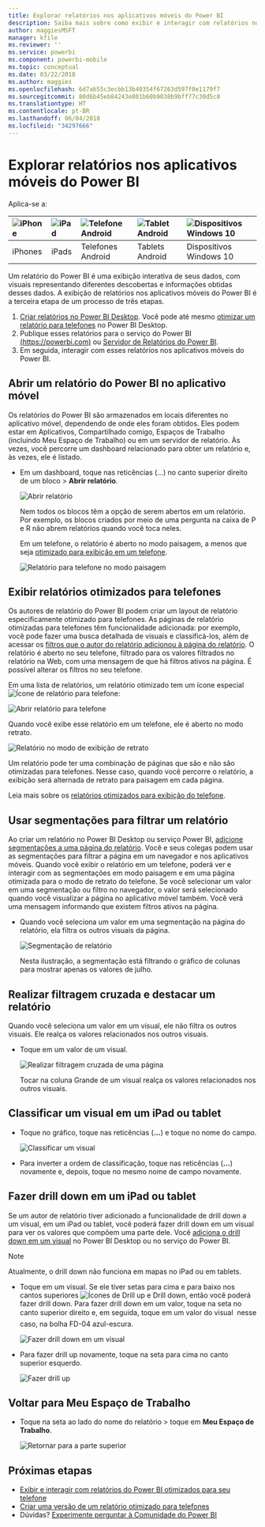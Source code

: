 ```yaml
---
title: Explorar relatórios nos aplicativos móveis do Power BI
description: Saiba mais sobre como exibir e interagir com relatórios nos aplicativos móveis do Power BI no telefone ou tablet. Você cria relatórios no serviço do Power BI ou Power BI Desktop e interage com eles nos aplicativos móveis.
author: maggiesMSFT
manager: kfile
ms.reviewer: ''
ms.service: powerbi
ms.component: powerbi-mobile
ms.topic: conceptual
ms.date: 03/22/2018
ms.author: maggies
ms.openlocfilehash: 6d7ab55c3ecbb13b40354f67263d597f0e1179f7
ms.sourcegitcommit: 80d6b45eb84243e801b60b9038b9bff77c30d5c8
ms.translationtype: HT
ms.contentlocale: pt-BR
ms.lasthandoff: 06/04/2018
ms.locfileid: "34297666"
---
```

# <a name="explore-reports-in-the-power-bi-mobile-apps"></a>Explorar relatórios nos aplicativos móveis do Power BI
Aplica-se a:

| ![iPhone](media/mobile-reports-in-the-mobile-apps/ios-logo-40-px.png) | ![iPad](media/mobile-reports-in-the-mobile-apps/ios-logo-40-px.png) | ![Telefone Android](media/mobile-reports-in-the-mobile-apps/android-logo-40-px.png) | ![Tablet Android](media/mobile-reports-in-the-mobile-apps/android-logo-40-px.png) | ![Dispositivos Windows 10](media/mobile-reports-in-the-mobile-apps/win-10-logo-40-px.png) |
|:--- |:--- |:--- |:--- |:--- |
| iPhones |iPads |Telefones Android |Tablets Android |Dispositivos Windows 10 |

Um relatório do Power BI é uma exibição interativa de seus dados, com visuais representando diferentes descobertas e informações obtidas desses dados. A exibição de relatórios nos aplicativos móveis do Power BI é a terceira etapa de um processo de três etapas.

1. [Criar relatórios no Power BI Desktop](desktop-report-view.md). Você pode até mesmo [otimizar um relatório para telefones](mobile-apps-view-phone-report.md) no Power BI Desktop. 
2. Publique esses relatórios para o serviço do Power BI [(https://powerbi.com)](https://powerbi.com) ou [Servidor de Relatórios do Power BI](report-server/get-started.md).  
3. Em seguida, interagir com esses relatórios nos aplicativos móveis do Power BI.

## <a name="open-a-power-bi-report-in-the-mobile-app"></a>Abrir um relatório do Power BI no aplicativo móvel
Os relatórios do Power BI são armazenados em locais diferentes no aplicativo móvel, dependendo de onde eles foram obtidos. Eles podem estar em Aplicativos, Compartilhado comigo, Espaços de Trabalho (incluindo Meu Espaço de Trabalho) ou em um servidor de relatório. Às vezes, você percorre um dashboard relacionado para obter um relatório e, às vezes, ele é listado.

* Em um dashboard, toque nas reticências (...) no canto superior direito de um bloco > **Abrir relatório**.
  
  ![Abrir relatório](media/mobile-reports-in-the-mobile-apps/power-bi-android-open-report-tile.png)
  
  Nem todos os blocos têm a opção de serem abertos em um relatório. Por exemplo, os blocos criados por meio de uma pergunta na caixa de P e R não abrem relatórios quando você toca neles. 
  
  Em um telefone, o relatório é aberto no modo paisagem, a menos que seja [otimizado para exibição em um telefone](mobile-reports-in-the-mobile-apps.md#view-reports-optimized-for-phones).
  
  ![Relatório para telefone no modo paisagem](media/mobile-reports-in-the-mobile-apps/power-bi-iphone-report-landscape.png)

## <a name="view-reports-optimized-for-phones"></a>Exibir relatórios otimizados para telefones
Os autores de relatório do Power BI podem criar um layout de relatório especificamente otimizado para telefones. As páginas de relatório otimizadas para telefones têm funcionalidade adicionada: por exemplo, você pode fazer uma busca detalhada de visuais e classificá-los, além de acessar os [filtros que o autor do relatório adicionou à página do relatório](mobile-apps-view-phone-report.md#filter-the-report-page-on-a-phone). O relatório é aberto no seu telefone, filtrado para os valores filtrados no relatório na Web, com uma mensagem de que há filtros ativos na página. É possível alterar os filtros no seu telefone.

Em uma lista de relatórios, um relatório otimizado tem um ícone especial ![Ícone de relatório para telefone](media/mobile-reports-in-the-mobile-apps/power-bi-phone-report-icon.png):

![Abrir relatório para telefone](media/mobile-reports-in-the-mobile-apps/power-bi-android-phone-report.png)

Quando você exibe esse relatório em um telefone, ele é aberto no modo retrato.

![Relatório no modo de exibição de retrato](media/mobile-reports-in-the-mobile-apps/07-power-bi-phone-report-portrait.png)

 Um relatório pode ter uma combinação de páginas que são e não são otimizadas para telefones. Nesse caso, quando você percorre o relatório, a exibição será alternada de retrato para paisagem em cada página.

Leia mais sobre os [relatórios otimizados para exibição do telefone](mobile-apps-view-phone-report.md).

## <a name="use-slicers-to-filter-a-report"></a>Usar segmentações para filtrar um relatório
Ao criar um relatório no Power BI Desktop ou serviço Power BI, [adicione segmentações a uma página do relatório](power-bi-visualization-slicers.md). Você e seus colegas podem usar as segmentações para filtrar a página em um navegador e nos aplicativos móveis. Quando você exibir o relatório em um telefone, poderá ver e interagir com as segmentações em modo paisagem e em uma página otimizada para o modo de retrato do telefone. Se você selecionar um valor em uma segmentação ou filtro no navegador, o valor será selecionado quando você visualizar a página no aplicativo móvel também. Você verá uma mensagem informando que existem filtros ativos na página.  

* Quando você seleciona um valor em uma segmentação na página do relatório, ela filtra os outros visuais da página.
  
  ![Segmentação de relatório](media/mobile-reports-in-the-mobile-apps/power-bi-android-tablet-report-slicer.png)
  
  Nesta ilustração, a segmentação está filtrando o gráfico de colunas para mostrar apenas os valores de julho.

## <a name="cross-filter-and-highlight-a-report"></a>Realizar filtragem cruzada e destacar um relatório
Quando você seleciona um valor em um visual, ele não filtra os outros visuais. Ele realça os valores relacionados nos outros visuais.

* Toque em um valor de um visual.
  
  ![Realizar filtragem cruzada de uma página](media/mobile-reports-in-the-mobile-apps/power-bi-android-tablet-report-highlight.png)
  
  Tocar na coluna Grande de um visual realça os valores relacionados nos outros visuais. 

## <a name="sort-a-visual-on-an-ipad-or-a-tablet"></a>Classificar um visual em um iPad ou tablet
* Toque no gráfico, toque nas reticências (**...**) e toque no nome do campo.
  
   ![Classificar um visual](media/mobile-reports-in-the-mobile-apps/power-bi-android-tablet-report-sort.png)
* Para inverter a ordem de classificação, toque nas reticências (**...**) novamente e, depois, toque no mesmo nome de campo novamente.

## <a name="drill-down-on-an-ipad-or-a-tablet"></a>Fazer drill down em um iPad ou tablet
Se um autor de relatório tiver adicionado a funcionalidade de drill down a um visual, em um iPad ou tablet, você poderá fazer drill down em um visual para ver os valores que compõem uma parte dele. Você [adiciona o drill down em um visual](power-bi-visualization-drill-down.md) no Power BI Desktop ou no serviço do Power BI. 

> [!NOTE]
> Atualmente, o drill down não funciona em mapas no iPad ou em tablets.
> 
> 

* Toque em um visual. Se ele tiver setas para cima e para baixo nos cantos superiores ![Ícones de Drill up e Drill down](media/mobile-reports-in-the-mobile-apps/power-bi-mobile-drill-up-down.png), então você poderá fazer drill down. Para fazer drill down em um valor, toque na seta no canto superior direito e, em seguida, toque em um valor do visual &#151; nesse caso, na bolha FD-04 azul-escura.
  
  ![Fazer drill down em um visual](media/mobile-reports-in-the-mobile-apps/power-bi-mobile-drill-down-one.png)
* Para fazer drill up novamente, toque na seta para cima no canto superior esquerdo.
  
  ![Fazer drill up](media/mobile-reports-in-the-mobile-apps/power-bi-mobile-drill-up.png)

## <a name="go-back-to-my-workspace"></a>Voltar para Meu Espaço de Trabalho
* Toque na seta ao lado do nome do relatório > toque em **Meu Espaço de Trabalho**.
  
  ![Retornar para a parte superior](media/mobile-reports-in-the-mobile-apps/power-bi-iphone-report-back.png)

## <a name="next-steps"></a>Próximas etapas
* [Exibir e interagir com relatórios do Power BI otimizados para seu telefone](mobile-apps-view-phone-report.md)
* [Criar uma versão de um relatório otimizado para telefones](desktop-create-phone-report.md)
* Dúvidas? [Experimente perguntar à Comunidade do Power BI](http://community.powerbi.com/)


